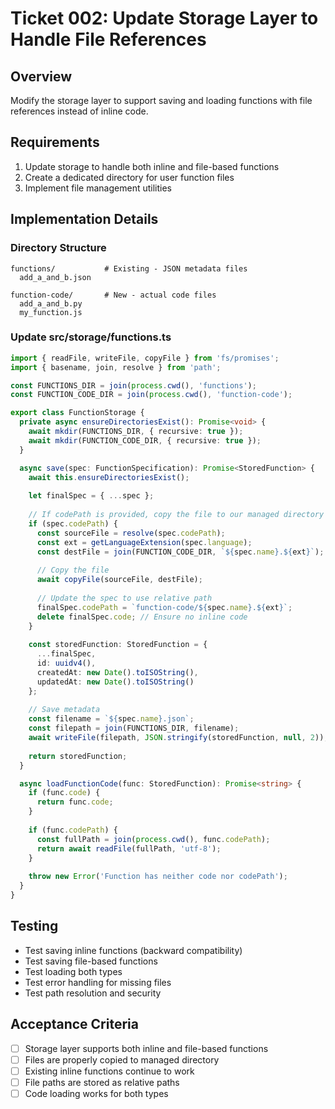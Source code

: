 # Ticket 002: Update Storage Layer to Handle File References

## Overview
Modify the storage layer to support saving and loading functions with file references instead of inline code.

## Requirements
1. Update storage to handle both inline and file-based functions
2. Create a dedicated directory for user function files
3. Implement file management utilities

## Implementation Details

### Directory Structure
```
functions/           # Existing - JSON metadata files
  add_a_and_b.json
  
function-code/       # New - actual code files
  add_a_and_b.py
  my_function.js
```

### Update src/storage/functions.ts

```typescript
import { readFile, writeFile, copyFile } from 'fs/promises';
import { basename, join, resolve } from 'path';

const FUNCTIONS_DIR = join(process.cwd(), 'functions');
const FUNCTION_CODE_DIR = join(process.cwd(), 'function-code');

export class FunctionStorage {
  private async ensureDirectoriesExist(): Promise<void> {
    await mkdir(FUNCTIONS_DIR, { recursive: true });
    await mkdir(FUNCTION_CODE_DIR, { recursive: true });
  }

  async save(spec: FunctionSpecification): Promise<StoredFunction> {
    await this.ensureDirectoriesExist();
    
    let finalSpec = { ...spec };
    
    // If codePath is provided, copy the file to our managed directory
    if (spec.codePath) {
      const sourceFile = resolve(spec.codePath);
      const ext = getLanguageExtension(spec.language);
      const destFile = join(FUNCTION_CODE_DIR, `${spec.name}.${ext}`);
      
      // Copy the file
      await copyFile(sourceFile, destFile);
      
      // Update the spec to use relative path
      finalSpec.codePath = `function-code/${spec.name}.${ext}`;
      delete finalSpec.code; // Ensure no inline code
    }
    
    const storedFunction: StoredFunction = {
      ...finalSpec,
      id: uuidv4(),
      createdAt: new Date().toISOString(),
      updatedAt: new Date().toISOString()
    };
    
    // Save metadata
    const filename = `${spec.name}.json`;
    const filepath = join(FUNCTIONS_DIR, filename);
    await writeFile(filepath, JSON.stringify(storedFunction, null, 2));
    
    return storedFunction;
  }

  async loadFunctionCode(func: StoredFunction): Promise<string> {
    if (func.code) {
      return func.code;
    }
    
    if (func.codePath) {
      const fullPath = join(process.cwd(), func.codePath);
      return await readFile(fullPath, 'utf-8');
    }
    
    throw new Error('Function has neither code nor codePath');
  }
}
```

## Testing
- Test saving inline functions (backward compatibility)
- Test saving file-based functions
- Test loading both types
- Test error handling for missing files
- Test path resolution and security

## Acceptance Criteria
- [ ] Storage layer supports both inline and file-based functions
- [ ] Files are properly copied to managed directory
- [ ] Existing inline functions continue to work
- [ ] File paths are stored as relative paths
- [ ] Code loading works for both types